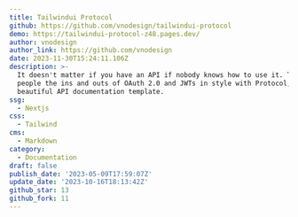 ```yaml
---
title: Tailwindui Protocol
github: https://github.com/vnodesign/tailwindui-protocol
demo: https://tailwindui-protocol-z48.pages.dev/
author: vnodesign
author_link: https://github.com/vnodesign
date: 2023-11-30T15:24:11.106Z
description: >-
  It doesn't matter if you have an API if nobody knows how to use it. Teach
  people the ins and outs of OAuth 2.0 and JWTs in style with Protocol, a
  beautiful API documentation template.
ssg:
  - Nextjs
css:
  - Tailwind
cms:
  - Markdown
category:
  - Documentation
draft: false
publish_date: '2023-05-09T17:59:07Z'
update_date: '2023-10-16T18:13:42Z'
github_star: 13
github_fork: 11
---
```

